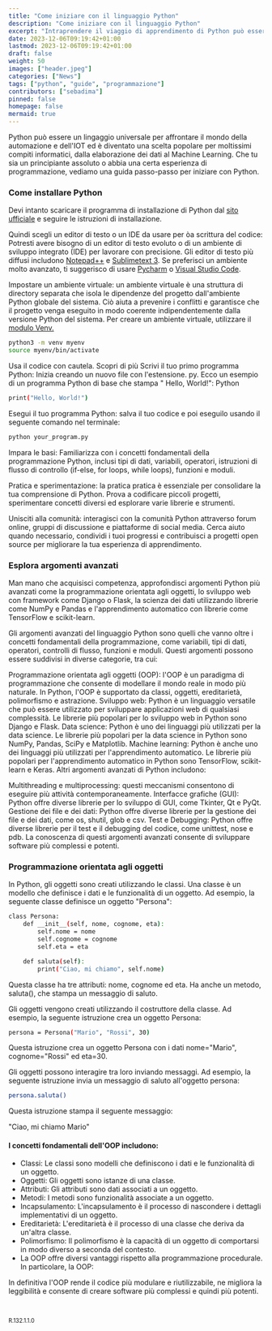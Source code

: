 ```yaml
---
title: "Come iniziare con il linguaggio Python"
description: "Come iniziare con il linguaggio Python"
excerpt: "Intraprendere il viaggio di apprendimento di Python può essere un’esperienza emozionante e gratificante. Con la sua versatilità, semplicità e vasta comunità, Python è diventato una scelta popolare per varie attività..."
date: 2023-12-06T09:19:42+01:00
lastmod: 2023-12-06T09:19:42+01:00
draft: false
weight: 50
images: ["header.jpeg"]
categories: ["News"]
tags: ["python", "guide", "programmazione"]
contributors: ["sebadima"]
pinned: false
homepage: false
mermaid: true
---
```




Python può essere un lingaggio universale per affrontare il mondo della automazione e dell'IOT ed è diventato una scelta popolare per moltissimi compiti informatici, dalla elaborazione dei dati al Machine Learning. Che tu sia un principiante assoluto o abbia una certa esperienza di programmazione, vediamo una guida passo-passo per iniziare con Python.


### Come installare Python

Devi intanto scaricare il programma di installazione di Python dal <a href="https://www.python.org/downloads" target="_blank" rel="noopener">sito ufficiale</a> e seguire le istruzioni di installazione.

Quindi scegli un editor di testo o un IDE da usare per òa scrittura del codice: Potresti avere bisogno di un editor di testo evoluto o di un ambiente di sviluppo integrato (IDE) per lavorare con precisione. Gli editor di testo più diffusi includono <a href="https://notepad-plus-plus.org/downloads/v8.5.2/" target="_blank" rel="noopener">Notepad++</a> e <a href="https://www.sublimetext.com/3" target="_blank" rel="noopener">Sublimetext 3</a>. Se preferisci un ambiente molto avanzato, ti suggerisco di usare <a href="https://www.jetbrains.com/pycharm/download/" target="_blank" rel="noopener">Pycharm</a> o <a href="https://code.visualstudio.com/download" target="_blank" rel="noopener">Visual Studio Code</a>.

Impostare un ambiente virtuale: un ambiente virtuale è una struttura di directory separata che isola le dipendenze del progetto dall'ambiente Python globale del sistema. Ciò aiuta a prevenire i conflitti e garantisce che il progetto venga eseguito in modo coerente indipendentemente dalla versione Python del sistema. Per creare un ambiente virtuale, utilizzare il <a href="https://www.robotdazero.it/blog/come-creare-un-ambiente-di-sviluppo-con-python-venv/" target="_blank" rel="noopener">modulo Venv.</a>


```bash
python3 -m venv myenv
source myenv/bin/activate
```
Usa il codice con cautela. Scopri di più
Scrivi il tuo primo programma Python: Inizia creando un nuovo file con l'estensione. py. Ecco un esempio di un programma Python di base che stampa " Hello, World!":
Python

```bash
print("Hello, World!")
```

Esegui il tuo programma Python: salva il tuo codice e poi eseguilo usando il seguente comando nel terminale:

```bash
python your_program.py
```

Impara le basi: Familiarizza con i concetti fondamentali della programmazione Python, inclusi tipi di dati, variabili, operatori, istruzioni di flusso di controllo (if-else, for loops, while loops), funzioni e moduli.

Pratica e sperimentazione: la pratica pratica è essenziale per consolidare la tua comprensione di Python. Prova a codificare piccoli progetti, sperimentare concetti diversi ed esplorare varie librerie e strumenti.

Unisciti alla comunità: interagisci con la comunità Python attraverso forum online, gruppi di discussione e piattaforme di social media. Cerca aiuto quando necessario, condividi i tuoi progressi e contribuisci a progetti open source per migliorare la tua esperienza di apprendimento.

### Esplora argomenti avanzati

Man mano che acquisisci competenza, approfondisci argomenti Python più avanzati come la programmazione orientata agli oggetti, lo sviluppo web con framework come Django o Flask, la scienza dei dati utilizzando librerie come NumPy e Pandas e l'apprendimento automatico con librerie come TensorFlow e scikit-learn.

Gli argomenti avanzati del linguaggio Python sono quelli che vanno oltre i concetti fondamentali della programmazione, come variabili, tipi di dati, operatori, controlli di flusso, funzioni e moduli. Questi argomenti possono essere suddivisi in diverse categorie, tra cui:

Programmazione orientata agli oggetti (OOP): l'OOP è un paradigma di programmazione che consente di modellare il mondo reale in modo più naturale. In Python, l'OOP è supportato da classi, oggetti, ereditarietà, polimorfismo e astrazione.
Sviluppo web: Python è un linguaggio versatile che può essere utilizzato per sviluppare applicazioni web di qualsiasi complessità. Le librerie più popolari per lo sviluppo web in Python sono Django e Flask.
Data science: Python è uno dei linguaggi più utilizzati per la data science. Le librerie più popolari per la data science in Python sono NumPy, Pandas, SciPy e Matplotlib.
Machine learning: Python è anche uno dei linguaggi più utilizzati per l'apprendimento automatico. Le librerie più popolari per l'apprendimento automatico in Python sono TensorFlow, scikit-learn e Keras.
Altri argomenti avanzati di Python includono:

Multithreading e multiprocessing: questi meccanismi consentono di eseguire più attività contemporaneamente.
Interfacce grafiche (GUI): Python offre diverse librerie per lo sviluppo di GUI, come Tkinter, Qt e PyQt.
Gestione dei file e dei dati: Python offre diverse librerie per la gestione dei file e dei dati, come os, shutil, glob e csv.
Test e Debugging: Python offre diverse librerie per il test e il debugging del codice, come unittest, nose e pdb.
La conoscenza di questi argomenti avanzati consente di sviluppare software più complessi e potenti.

### Programmazione orientata agli oggetti



In Python, gli oggetti sono creati utilizzando le classi. Una classe è un modello che definisce i dati e le funzionalità di un oggetto. Ad esempio, la seguente classe definisce un oggetto "Persona":

```bash
class Persona:
    def __init__(self, nome, cognome, eta):
        self.nome = nome
        self.cognome = cognome
        self.eta = eta

    def saluta(self):
        print("Ciao, mi chiamo", self.nome)
```

Questa classe ha tre attributi: nome, cognome ed eta. Ha anche un metodo, saluta(), che stampa un messaggio di saluto.

Gli oggetti vengono creati utilizzando il costruttore della classe. Ad esempio, la seguente istruzione crea un oggetto Persona:

```bash
persona = Persona("Mario", "Rossi", 30)
```

Questa istruzione crea un oggetto Persona con i dati nome="Mario", cognome="Rossi" ed eta=30.

Gli oggetti possono interagire tra loro inviando messaggi. Ad esempio, la seguente istruzione invia un messaggio di saluto all'oggetto persona:

```bash
persona.saluta()
```
Questa istruzione stampa il seguente messaggio:

<div class="alert alert-doks d-flexflex-shrink-1" role="alert"> "Ciao, mi chiamo Mario" </div>


#### I concetti fondamentali dell'OOP includono:

- Classi: Le classi sono modelli che definiscono i dati e le funzionalità di un oggetto.
- Oggetti: Gli oggetti sono istanze di una classe.
- Attributi: Gli attributi sono dati associati a un oggetto.
- Metodi: I metodi sono funzionalità associate a un oggetto.
- Incapsulamento: L'incapsulamento è il processo di nascondere i dettagli implementativi di un oggetto.
- Ereditarietà: L'ereditarietà è il processo di una classe che deriva da un'altra classe.
- Polimorfismo: Il polimorfismo è la capacità di un oggetto di comportarsi in modo diverso a seconda del contesto.
- La OOP offre diversi vantaggi rispetto alla programmazione procedurale. In particolare, la OOP:

In definitiva l'OOP rende il codice più modulare e riutilizzabile, ne migliora la leggibilità e consente di creare software più complessi e quindi più potenti.


<br>
<p style="font-size: 0.8em;">R.132.1.1.0</p>

